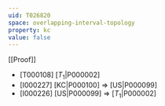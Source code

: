 ```yaml
---
uid: T026820
space: overlapping-interval-topology
property: kc
value: false
---
```

[[Proof]]

* [T000108] [$T_1$|P000002]
* [I000227] [KC|P000100] => [US|P000099]
* [I000226] [US|P000099] => [$T_1$|P000002]

